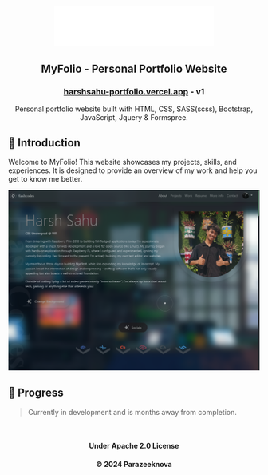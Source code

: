 <div align="center">
<img src="../resources/logo/logo-white.svg" width="320"></img>
</div>

<div align="center">

## MyFolio - Personal Portfolio Website

<h3><a href="https://harshsahu-portfolio.vercel.app/">harshsahu-portfolio.vercel.app</a> - v1</h3> 
</div>

<p align="center">Personal portfolio website built with HTML, CSS, SASS(scss), Bootstrap, JavaScript, Jquery & Formspree.
</p>

## 👀 Introduction

Welcome to MyFolio! This website showcases my projects, skills, and experiences. It is designed to provide an overview of my work and help you get to know me better.

![demo](../resources/Projects/hompagev2.png)

## 🌴 Progress

> Currently in development and is months away from completion.

&nbsp;

<div align="center">

#### Under Apache 2.0 License

#### &copy; 2024 Parazeeknova

</div>
